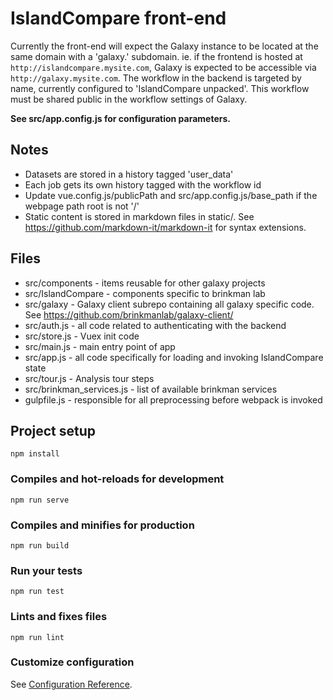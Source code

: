 # IslandCompare front-end

Currently the front-end will expect the Galaxy instance to be located at the same domain with a 'galaxy.' subdomain.
ie. if the frontend is hosted at `http://islandcompare.mysite.com`, Galaxy is expected to be accessible via `http://galaxy.mysite.com`.
The workflow in the backend is targeted by name, currently configured to 'IslandCompare unpacked'. This workflow must be shared public in the workflow settings of Galaxy.

**See src/app.config.js for configuration parameters.**

## Notes
- Datasets are stored in a history tagged 'user_data'
- Each job gets its own history tagged with the workflow id
- Update vue.config.js/publicPath and src/app.config.js/base_path if the webpage path root is not '/'
- Static content is stored in markdown files in static/. See https://github.com/markdown-it/markdown-it for syntax extensions.

## Files
- src/components - items reusable for other galaxy projects
- src/IslandCompare - components specific to brinkman lab
- src/galaxy - Galaxy client subrepo containing all galaxy specific code. See https://github.com/brinkmanlab/galaxy-client/
- src/auth.js - all code related to authenticating with the backend
- src/store.js - Vuex init code 
- src/main.js - main entry point of app
- src/app.js - all code specifically for loading and invoking IslandCompare state
- src/tour.js - Analysis tour steps
- src/brinkman_services.js - list of available brinkman services
- gulpfile.js - responsible for all preprocessing before webpack is invoked


## Project setup
```
npm install
```

### Compiles and hot-reloads for development
```
npm run serve
```

### Compiles and minifies for production
```
npm run build
```

### Run your tests
```
npm run test
```

### Lints and fixes files
```
npm run lint
```

### Customize configuration
See [Configuration Reference](https://cli.vuejs.org/config/).
